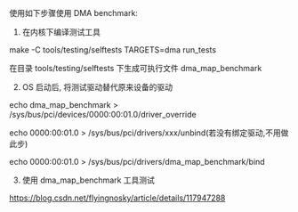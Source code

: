
使用如下步骤使用 DMA benchmark:

1. 在内核下编译测试工具

make -C tools/testing/selftests TARGETS=dma run_tests

在目录 tools/testing/selftests 下生成可执行文件 dma_map_benchmark

2. OS 启动后, 将测试驱动替代原来设备的驱动

echo dma_map_benchmark > /sys/bus/pci/devices/0000:00:01.0/driver_override

echo 0000:00:01.0 > /sys/bus/pci/drivers/xxx/unbind(若没有绑定驱动,不用做此步)

echo 0000:00:01.0 > /sys/bus/pci/drivers/dma_map_benchmark/bind

3. 使用 dma_map_benchmark 工具测试


https://blog.csdn.net/flyingnosky/article/details/117947288